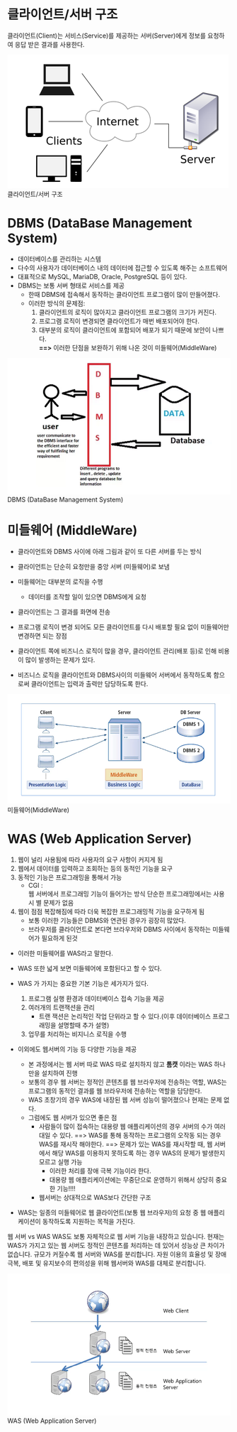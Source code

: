 # 클라이언트/서버 구조

클라이언트(Client)는 서비스(Service)를 제공하는 서버(Server)에게 정보를 요청하여 응답 받은 결과를 사용한다.

![클라이언트서버구조](./클라이언트서버구조.png)  
클라이언트/서버 구조



# DBMS (DataBase Management System)

* 데이터베이스를 관리하는 시스템  
* 다수의 사용자가 데이터베이스 내의 데이터에 접근할 수 있도록 해주는 소프트웨어  
* 대표적으로 MySQL, MariaDB, Oracle, PostgreSQL 등이 있다.
* DBMS는 보통 서버 형태로 서비스를 제공 
    * 한때 DBMS에 접속해서 동작하는 클라이언트 프로그램이 많이 만들어졌다.
    * 이러한 방식의 문제점: 
        1. 클라이언트의 로직이 많아지고 클라이언트 프로그램의 크기가 커진다.
        2. 프로그램 로직이 변경되면 클라이언트가 매번 배포되어야 한다.
        3. 대부분의 로직이 클라이언트에 포함되어 배포가 되기 때문에 보안이 나쁘다.  
        **==>** 이러한 단점을 보완하기 위해 나온 것이 미들웨어(MiddleWare)


![DBMS](./DBMS.png)  
DBMS (DataBase Management System)



# 미들웨어 (MiddleWare)

* 클라이언트와 DBMS 사이에 아래 그림과 같이 또 다른 서버를 두는 방식
* 클라이언트는 단순히 요청만을 중앙 서버 (미들웨어)로 보냄
* 미들웨어는 대부분의 로직을 수행
    * 데이터를 조작할 일이 있으면 DBMS에게 요청
* 클라이언트는 그 결과를 화면에 전송
* 프로그램 로직이 변경 되어도 모든 클라이언트를 다시 배포할 필요 없이 미들웨어만 변경하면 되는 장점


* 클라이언트 쪽에 비즈니스 로직이 많을 경우, 클라이언트 관리(배포 등)로 인해 비용이 많이 발생하는 문제가 있다.

* 비즈니스 로직을 클라이언트와 DBMS사이의 미들웨어 서버에서 동작하도록 함으로써 클라이언트는 입력과 출력만 담당하도록 한다.

![미들웨어](./미들웨어.png)  
미들웨어(MiddleWare)


# WAS (Web Application Server)
1. 웹이 널리 사용됨에 따라 사용자의 요구 사항이 커지게 됨
2. 웹에서 데이터를 입력하고 조회하는 등의 동적인 기능을 요구 
3. 동적인 기능은 프로그래밍을 통해서 가능
    * CGI :     
        웹 서버에서 프로그래밍 기능이 들어가는 방식
        단순한 프로그래밍에서는 사용시 별 문제가 없음
4. 웹이 점점 복잡해짐에 따라 더욱 복잡한 프로그래밍적 기능을 요구하게 됨
    * 보통 이러한 기능들은 DBMS와 연관된 경우가 굉장히 많았다.
    * 브라우저를 클라이언트로 본다면 브라우저와 DBMS 사이에서 동작하는 미들웨어가 필요하게 된것

* 이러한 미들웨어를 WAS라고 말한다.
* WAS 또한 넓게 보면 미들웨어에 포함된다고 할 수 있다.

* WAS 가 가지는 중요한 기본 기능은 세가지가 있다.
    1. 프로그램 실행 환경과 데이터베이스 접속 기능을 제공
    2. 여러개의 트랜잭션을 관리
        * 트랜 잭션은 논리적인 작업 단위라고 할 수 있다.(이후 데이터베이스 프로그래밍을 설명할때 추가 설명)
    3. 업무를 처리하는 비지니스 로직을 수행
* 이외에도 웹서버의 기능 등 다양한 기능을 제공
    * 본 과정에서는 웹 서버 따로 WAS 따로 설치하지 않고 **톰캣** 이라는 WAS 하나만을 설치하여 진행
    * 보통의 경우 웹 서버는 정적인 콘텐츠를 웹 브라우저에 전송하는 역할, WAS는 프로그램의 동적인 결과를 웹 브라우저에 전송하는 역할을 담당한다.
    * WAS 초창기의 경우 WAS에 내장된 웹 서버 성능이 떨어졌으나 현재는 문제 없다.
    * 그럼에도 웹 서버가 있으면 좋은 점
        * 사람들이 많이 접속하는 대용량 웹 애플리케이션의 경우 서버의 수가 여러대일 수 있다.
            ==> WAS를 통해 동작하는 프로그램의 오작동 되는 경우 WAS를 재시작 해야한다.
            ==> 문제가 있는 WAS를 재시작할 때, 웹 서버에서 해당 WAS를 이용하지 못하도록 하는 경우 WAS의 문제가 발생한지 모르고 실행 가능
            * 이러한 처리를 장애 극복 기능이라 한다.
            * 대용량 웹 애플리케이션에는 무중단으로 운영하기 위해서 상당히 중요한 기능!!!!
        * 웹서버는 상대적으로 WAS보다 간단한 구조



* WAS는 일종의 미들웨어로 웹 클라이언트(보통 웹 브라우저)의 요청 중 웹 애플리케이션이 동작하도록 지원하는 목적을 가진다.

웹 서버 vs WAS
WAS도 보통 자체적으로 웹 서버 기능을 내장하고 있습니다.
현재는 WAS가 가지고 있는 웹 서버도 정적인 콘텐츠를 처리하는 데 있어서 성능상 큰 차이가 없습니다.
규모가 커질수록 웹 서버와 WAS를 분리합니다.
자원 이용의 효율성 및 장애 극복, 배포 및 유지보수의 편의성을 위해 웹서버와 WAS를 대체로 분리합니다.



![WAS](./WAS.png)  
WAS (Web Application Server)